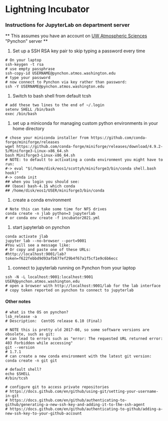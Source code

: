 # Lightning Incubator

### Instructions for JupyterLab on department server

** This assumes you have an account on [UW Atmospheric Sciences](https://atmos.uw.edu) "Pynchon" server **

1. Set up a SSH RSA key pair to skip typing a password every time
```
# On your laptop
ssh-keygen -t rsa
# use empty passphrase
ssh-copy-id USERNAME@pynchon.atmos.washington.edu
# type your password
# now connect to Pynchon via key rather than password:
ssh -Y USERNAME@pynchon.atmos.washington.edu
```

1. Switch to bash shell from default tcsh
```
# add these two lines to the end of ~/.login
setenv SHELL /bin/bash
exec /bin/bash
```

1. set up a miniconda for managing custom python environments in your home directory
```
# chose your miniconda installer from https://github.com/conda-forge/miniforge/releases
wget https://github.com/conda-forge/miniforge/releases/download/4.9.2-5/Miniforge3-Linux-x86_64.sh
bash Miniforge3-Linux-x86_64.sh
# NOTE: to default to activating a conda environment you might have to run:
#-> eval "$(/home/disk/eos1/scottyh/miniforge3/bin/conda shell.bash hook)"
#-> conda init
## when you login you should see:
## (base) bash-4.1$ which conda
## /home/disk/eos1/USER/miniforge3/bin/conda
```

1. create a conda environment
```
# Note this can take some time for NFS drives
conda create -n jlab python=3 jupyterlab
# or conda env create -f incubator2021.yml
```

1. start jupyterlab on pynchon
```
conda activate jlab
jupyter lab --no-browser --port=9001
#You will see a message like:
# Or copy and paste one of these URLs:
#http://localhost:9001/lab?token=f622febbd9d93afb677ef29b4f67a1f5cf1e9c6b6ecc
```

1. connect to jupyterlab running on Pynchon from your laptop
```
ssh -N -L localhost:9001:localhost:9001 USER@pynchon.atmos.washington.edu
# open a browser with http://localhost:9001/lab for the lab interface
# copy token reported on pynchon to connect to jupyterlab
```

#### Other notes
```
# what is the OS on pynchon?
lsb_release -a
# Description:	CentOS release 6.10 (Final)

# NOTE this is pretty old 2017-08, so some software versions are obsolete, such as git:
# can lead to errors such as "error: The requested URL returned error: 403 Forbidden while accessing"
git --version
# 1.7.1
# can create a new conda environment with the latest git version:
conda create -n git git

# default shell?
echo $SHELL
#/bin/tcsh

# configure git to access private repositories
# https://docs.github.com/en/github/using-git/setting-your-username-in-git
# https://docs.github.com/en/github/authenticating-to-github/generating-a-new-ssh-key-and-adding-it-to-the-ssh-agent
# https://docs.github.com/en/github/authenticating-to-github/adding-a-new-ssh-key-to-your-github-account
```
